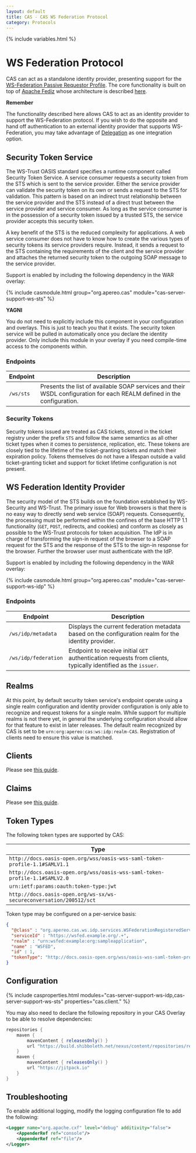 ```yaml
---
layout: default
title: CAS - CAS WS Federation Protocol
category: Protocols
---
```


{% include variables.html %}

# WS Federation Protocol

CAS can act as a standalone identity provider, presenting support for 
the [WS-Federation Passive Requestor Profile](http://docs.oasis-open.org/wsfed/federation/v1.2/os/ws-federation-1.2-spec-os.html#_Toc223175002). 
The core functionality is built on top of [Apache Fediz](http://cxf.apache.org/fediz.html) 
whose architecture is described [here](http://cxf.apache.org/fediz-architecture.html).

<div class="alert alert-info"><strong>Remember</strong><p>The functionality described 
here allows CAS to act as an identity provider to support the WS-Federation protocol. If you wish to do the 
opposite and hand off authentication to an external identity provider that supports WS-Federation, you may take advantage of 
<a href="../integration/ADFS-Integration.html">Delegation</a> as one integration option.</p></div>

## Security Token Service

The WS-Trust OASIS standard specifies a runtime component called Security Token Service. A service 
consumer requests a security token from the STS which is sent to the service 
provider. Either the service provider can validate the security token on its 
own or sends a request to the STS for validation. This pattern is based on an 
indirect trust relationship between the service provider and the STS instead 
of a direct trust between the service provider and service consumer. As long 
as the service consumer is in the possession of a security token issued by 
a trusted STS, the service provider accepts this security token.

A key benefit of the STS is the reduced complexity for applications. A web 
service consumer does not have to know how to create the various types of security 
tokens its service providers require. Instead, it sends a request to the STS 
containing the requirements of the client and the service provider and 
attaches the returned security token to the outgoing SOAP message to the service provider.

Support is enabled by including the following dependency in the WAR overlay:

{% include casmodule.html group="org.apereo.cas" module="cas-server-support-ws-sts" %}

<div class="alert alert-info"><strong>YAGNI</strong><p>You do not need to explicitly include this component
in your configuration and overlays. This is just to teach you that it exists. The security token service will be pulled 
in automatically once you declare the identity provider. Only include this module in your overlay if you 
need compile-time access to the components within.</p></div>

### Endpoints

| Endpoint               | Description
|------------------------|---------------------------------------------------------------------------------------
| `/ws/sts`          | Presents the list of available SOAP services and their WSDL configuration for each REALM defined in the configuration.

### Security Tokens

Security tokens issued are treated as CAS tickets, stored in the ticket registry under 
the prefix `STS` and follow the same semantics as all other ticket types when it comes to persistence, 
replication, etc. These tokens are closely tied to the lifetime of the ticket-granting tickets and match 
their expiration policy. Tokens themselves do not have a lifespan outside a valid ticket-granting ticket 
and support for ticket lifetime configuration is not present.

## WS Federation Identity Provider

The security model of the STS builds on the foundation established by WS-Security and WS-Trust. 
The primary issue for Web browsers is that there is no easy way to directly send web service (SOAP) requests. 
Consequently, the processing must be performed within the confines 
of the base HTTP 1.1 functionality (`GET`, `POST`, redirects, and cookies) 
and conform as closely as possible to the WS-Trust protocols for token acquisition.
The IdP is in charge of transforming the sign-in request of the 
browser to a SOAP request for the STS and the response of the 
STS to the sign-in response for the browser. Further the browser user must authenticate with the IdP.

Support is enabled by including the following dependency in the WAR overlay:

{% include casmodule.html group="org.apereo.cas" module="cas-server-support-ws-idp" %}

### Endpoints

| Endpoint                        | Description
|---------------------------------|----------------------------------------------------------------------------
| `/ws/idp/metadata`          | Displays the current federation metadata based on the configuration realm for the identity provider.
| `/ws/idp/federation`        | Endpoint to receive initial `GET` authentication requests from clients, typically identified as the `issuer`.

## Realms

At this point, by default security token service's endpoint operate 
using a single realm configuration and identity provider 
configuration is only able to recognize and request tokens for a single realm.
While support for multiple realms is not there yet, in general the underlying configuration 
should allow for that feature to exist in later releases. The default realm recognized by 
CAS is set to be `urn:org:apereo:cas:ws:idp:realm-CAS`. Registration of clients need to ensure this value is matched.

## Clients

Please see [this guide](WS-Federation-Protocol-Clients.html).

## Claims
                
Please see [this guide](WS-Federation-Protocol-Claims.html).

## Token Types

The following token types are supported by CAS:

| Type                           
|----------------------------------------------------------------------------
| `http://docs.oasis-open.org/wss/oasis-wss-saml-token-profile-1.1#SAMLV1.1`
| `http://docs.oasis-open.org/wss/oasis-wss-saml-token-profile-1.1#SAMLV2.0`
| `urn:ietf:params:oauth:token-type:jwt`
| `http://docs.oasis-open.org/ws-sx/ws-secureconversation/200512/sct`

Token type may be configured on a per-service basis:

```json
{
  "@class" : "org.apereo.cas.ws.idp.services.WSFederationRegisteredService",
  "serviceId" : "https://wsfed.example.org/.+",
  "realm" : "urn:wsfed:example:org:sampleapplication",
  "name" : "WSFED",
  "id" : 1,
  "tokenType": "http://docs.oasis-open.org/wss/oasis-wss-saml-token-profile-1.1#SAMLV1.1"
}
```

## Configuration

{% include casproperties.html 
modules="cas-server-support-ws-idp,cas-server-support-ws-sts"
properties="cas.client." %}

You may also need to declare the following repository in
your CAS Overlay to be able to resolve dependencies:

```groovy
repositories {
    maven { 
        mavenContent { releasesOnly() }
        url "https://build.shibboleth.net/nexus/content/repositories/releases" 
    }
    maven {
        mavenContent { releasesOnly() }
        url "https://jitpack.io"
    }
}
```

## Troubleshooting

To enable additional logging, modify the logging configuration file to add the following:

```xml
<Logger name="org.apache.cxf" level="debug" additivity="false">
    <AppenderRef ref="console"/>
    <AppenderRef ref="file"/>
</Logger>
```
